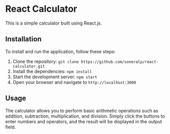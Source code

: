 # React Calculator

This is a simple calculator built using React.js.

## Installation

To install and run the application, follow these steps:

1. Clone the repository: `git clone https://github.com/soneralp/react-calculator.git`
2. Install the dependencies: `npm install`
3. Start the development server: `npm start`
4. Open your browser and navigate to `http://localhost:3000`

## Usage

The calculator allows you to perform basic arithmetic operations such as addition, subtraction, multiplication, and division. Simply click the buttons to enter numbers and operators, and the result will be displayed in the output field.